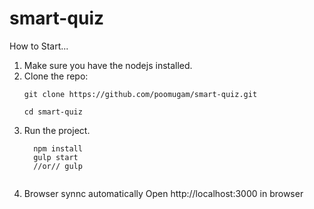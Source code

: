 # smart-quiz

How to Start...

1. Make sure you have the nodejs installed.
2. Clone the repo:
    ```
    git clone https://github.com/poomugam/smart-quiz.git
    
    cd smart-quiz
    ```
3. Run the project.
    ```
      npm install
      gulp start 
      //or// gulp
      
    ```
4. Browser synnc automatically Open http://localhost:3000 in browser

